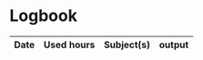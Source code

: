 
# Logbook
|   Date |  Used hours |  Subject(s)  |  output |
| ------------- | ------------- | ------------- | ------------- |
